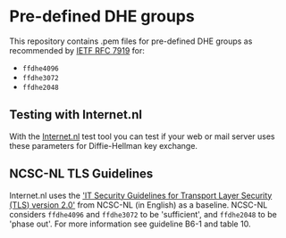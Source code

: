 # Pre-defined DHE groups
This repository contains .pem files for pre-defined DHE groups as recommended by [IETF RFC 7919](https://tools.ietf.org/html/rfc7919) for: 
* `ffdhe4096`
* `ffdhe3072`
* `ffdhe2048`

## Testing with Internet.nl
With the [Internet.nl](https://internet.nl) test tool you can test if your web or mail server uses these parameters for Diffie-Hellman key exchange. 

## NCSC-NL TLS Guidelines
Internet.nl uses the ['IT Security Guidelines for Transport Layer Security (TLS) version 2.0'](https://english.ncsc.nl/publications/publications/2019/juni/01/it-security-guidelines-for-transport-layer-security-tls) from NCSC-NL (in English) as a baseline. NCSC-NL considers `ffdhe4096` and `ffdhe3072` to be 'sufficient', and `ffdhe2048` to be 'phase out'. For more information see guideline B6-1 and table 10.
